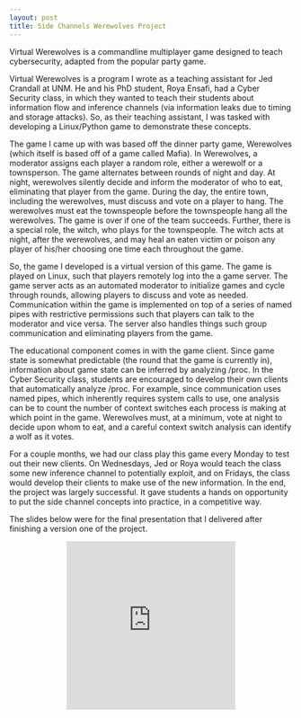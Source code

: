 ```yaml
---
layout: post
title: Side Channels Werewolves Project
---
```

Virtual Werewolves is a commandline multiplayer game designed to teach cybersecurity, adapted from the popular party game.

Virtual Werewolves is a program I wrote as a teaching assistant for Jed Crandall at UNM. He and his PhD student, Roya Ensafi, had a Cyber Security class, in which they wanted to teach their students about information flow and inference channels (via information leaks due to timing and storage attacks). So, as their teaching assistant, I was tasked with developing a Linux/Python game to demonstrate these concepts.

The game I came up with was based off the dinner party game, Werewolves (which itself is based off of a game called Mafia). In Werewolves, a moderator assigns each player a random role, either a werewolf or a townsperson. The game alternates between rounds of night and day. At night, werewolves silently decide and inform the moderator of who to eat, eliminating that player from the game. During the day, the entire town, including the werewolves, must discuss and vote on a player to hang. The
werewolves must eat the townspeople before the townspeople hang all the werewolves. The game is over if one of the team succeeds. Further, there is a special role, the witch, who plays for the townspeople. The witch acts at night, after the werewolves, and may heal an eaten victim or poison any player of his/her choosing one time each throughout the game.

So, the game I developed is a virtual version of this game. The game is played on Linux, such that players remotely log into the a game server. The game server acts as an automated moderator to initialize games and cycle through rounds, allowing players to discuss and vote as needed. Communication within the game is implemented on top of a series of named pipes with restrictive permissions such that players can talk to the moderator and vice versa. The server also handles things such group
communication and eliminating players from the game.

The educational component comes in with the game client. Since game state is somewhat predictable (the round that the game is currently in), information about game state can be inferred by analyzing /proc. In the Cyber Security class, students are encouraged to develop their own clients that automatically analyze /proc. For example, since communication uses named pipes, which inherently requires system calls to use, one analysis can be to count the number of context switches each process is
making at which point in the game. Werewolves must, at a minimum, vote at night to decide upon whom to eat, and a careful context switch analysis can identify a wolf as it votes.

For a couple months, we had our class play this game every Monday to test out their new clients. On Wednesdays, Jed or Roya would teach the class some new inference channel to potentially exploit, and on Fridays, the class would develop their clients to make use of the new information. In the end, the project was largely successful. It gave students a hands on opportunity to put the side channel concepts into practice, in a competitive way.

The slides below were for the final presentation that I delivered after finishing a version one of the project.

<center>
  <iframe src="https://www.slideshare.net/slideshow/embed_code/18368385" height="300" width="300" frameborder="0" marginwidth="0" marginheight="0" scrolling="no" allowfullscreen=""></iframe>
<center>

